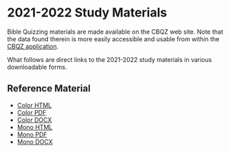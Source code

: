 # 2021-2022 Study Materials

Bible Quizzing materials are made available on the CBQZ web site.
Note that the data found therein is more easily accessible and usable from within
the [CBQZ application](https://cbqz.org/app).

What follows are direct links to the 2021-2022 study materials in various
downloadable forms.

## Reference Material

- [Color HTML](https://cbqz.org/materials/2021-2022_cma_romans_james_color.html)
- [Color PDF](https://cbqz.org/materials/2021-2022_cma_romans_james_color.pdf)
- [Color DOCX](https://cbqz.org/materials/2021-2022_cma_romans_james_color.docx)
- [Mono HTML](https://cbqz.org/materials/2021-2022_cma_romans_james_mono.html)
- [Mono PDF](https://cbqz.org/materials/2021-2022_cma_romans_james_mono.pdf)
- [Mono DOCX](https://cbqz.org/materials/2021-2022_cma_romans_james_mono.docx)

